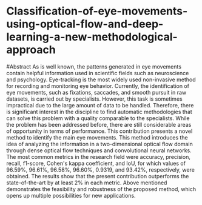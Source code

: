 # Classification-of-eye-movements-using-optical-flow-and-deep-learning-a-new-methodological-approach

#Abstract
As is well known, the patterns generated in eye movements contain helpful information used in scientific fields such as neuroscience and psychology. Eye-tracking is the most widely used non-invasive method for recording and monitoring eye behavior. Currently, the identification of eye movements, such as fixations, saccades, and smooth pursuit in raw datasets, is carried out by specialists. However, this task is sometimes impractical due to the large amount of data to be handled. Therefore, there is significant interest in the discipline to find automatic methodologies that can solve this problem with a quality comparable to the specialists. While the problem has been addressed before, there are still considerable areas of opportunity in terms of performance. This contribution presents a novel method to identify the main eye movements. This method introduces the idea of analyzing the information in a two-dimensional optical flow domain through dense optical flow techniques and convolutional neural networks. The most common metrics in the research field were accuracy, precision, recall, f1-score, Cohen's kappa coefficient, and IoU, for which values of 96.59\%, 96.61\%, 96.58\%, 96.60\%, 0.9319, and 93.42\%, respectively, were obtained. The results show that the present contribution outperforms the state-of-the-art by at least 2\% in each metric. Above mentioned demonstrates the feasibility and robustness of the proposed method, which opens up multiple possibilities for new applications.

